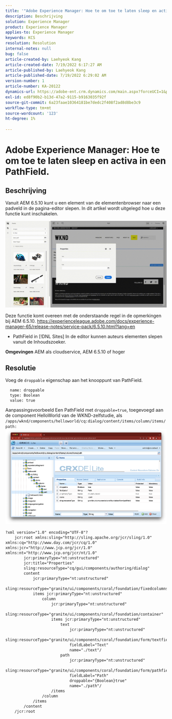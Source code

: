 ```yaml
---
title: '"Adobe Experience Manager: Hoe te om toe te laten sleep en activa in een PathField.'''
description: Beschrijving
solution: Experience Manager
product: Experience Manager
applies-to: Experience Manager
keywords: KCS
resolution: Resolution
internal-notes: null
bug: false
article-created-by: Laehyeok Kang
article-created-date: 7/19/2022 6:17:27 AM
article-published-by: Laehyeok Kang
article-published-date: 7/19/2022 6:29:02 AM
version-number: 1
article-number: KA-20122
dynamics-url: https://adobe-ent.crm.dynamics.com/main.aspx?forceUCI=1&pagetype=entityrecord&etn=knowledgearticle&id=a9f6e173-2a07-ed11-82e4-00224808e483
exl-id: ed8f90b2-b13d-47a2-9115-b9163035f92f
source-git-commit: 6a23faae10364181be7dedc2f408f2ad8d8be3c9
workflow-type: tm+mt
source-wordcount: '123'
ht-degree: 1%

---
```


# Adobe Experience Manager: Hoe te om toe te laten sleep en activa in een PathField.

## Beschrijving


Vanuit AEM 6.5.10 kunt u een element van de elementenbrowser naar een padveld in de pagina-editor slepen.
In dit artikel wordt uitgelegd hoe u deze functie kunt inschakelen.

![](assets/___e3b9eeff-2b07-ed11-82e4-00224808e483___.gif)

Deze functie komt overeen met de onderstaande regel in de opmerkingen bij AEM 6.5.10.
https://experienceleague.adobe.com/docs/experience-manager-65/release-notes/service-pack/6.5.10.html?lang=en

- PathField in [!DNL Sites] In de editor kunnen auteurs elementen slepen vanuit de Inhoudszoeker.


<b>Omgevingen</b>
AEM als cloudservice, AEM 6.5.10 of hoger


## Resolutie


Voeg de `droppable` eigenschap aan het knooppunt van PathField.

```
  name: droppable
  type: Boolean
  value: true
```

Aanpassingsvoorbeeld Een PathField met `droppable=true`, toegevoegd aan de component HelloWorld van de WKND-zelfstudie, als `/apps/wknd/components/helloworld/cq:dialog/content/items/column/items/path: `
![](assets/6106400f-2b07-ed11-82e4-00224808e483.png)




```
?xml version="1.0" encoding="UTF-8"?
    jcr:root xmlns:sling="http://sling.apache.org/jcr/sling/1.0" xmlns:cq="http://www.day.com/jcr/cq/1.0" xmlns:jcr="http://www.jcp.org/jcr/1.0" xmlns:nt="http://www.jcp.org/jcr/nt/1.0"
        jcr:primaryType="nt:unstructured"
        jcr:title="Properties"
        sling:resourceType="cq/gui/components/authoring/dialog"
        content
            jcr:primaryType="nt:unstructured"
            sling:resourceType="granite/ui/components/coral/foundation/fixedcolumns"
            items jcr:primaryType="nt:unstructured"
                column
                    jcr:primaryType="nt:unstructured"
                    sling:resourceType="granite/ui/components/coral/foundation/container"
                    items jcr:primaryType="nt:unstructured"
                        text
                            jcr:primaryType="nt:unstructured"
                            sling:resourceType="granite/ui/components/coral/foundation/form/textfield"
                            fieldLabel="Text"
                            name="./text"/
                        path
                            jcr:primaryType="nt:unstructured"
                            sling:resourceType="granite/ui/components/coral/foundation/form/pathfield"
                            fieldLabel="Path"
                            droppable="{Boolean}true"
                            name="./path"/
                    /items
                /column
            /items
        /content
    /jcr:root
```
